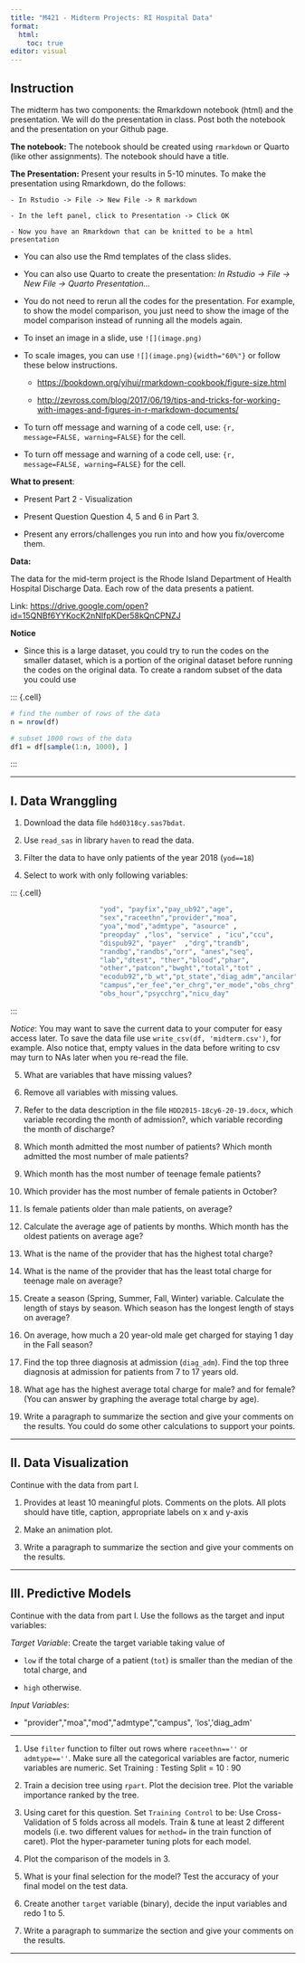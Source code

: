 ```yaml
---
title: "M421 - Midterm Projects: RI Hospital Data"
format: 
  html:
    toc: true
editor: visual
---
```



## Instruction

The midterm has two components: the Rmarkdown notebook (html) and the presentation. We will do the presentation in class. Post both the notebook and the presentation on your Github page.

**The notebook:** The notebook should be created using `rmarkdown` or Quarto (like other assignments). The notebook should have a title.

**The Presentation:** Present your results in 5-10 minutes. To make the presentation using Rmarkdown, do the follows:

```         
- In Rstudio -> File -> New File -> R markdown

- In the left panel, click to Presentation -> Click OK

- Now you have an Rmarkdown that can be knitted to be a html presentation 
```

-   You can also use the Rmd templates of the class slides.

-   You can also use Quarto to create the presentation: *In Rstudio -\> File -\> New File -\> Quarto Presentation...*

-   You do not need to rerun all the codes for the presentation. For example, to show the model comparison, you just need to show the image of the model comparison instead of running all the models again.

-   To inset an image in a slide, use `![](image.png)`

-   To scale images, you can use `![](image.png){width="60%"}` or follow these below instructions.

    -   https://bookdown.org/yihui/rmarkdown-cookbook/figure-size.html

    -   http://zevross.com/blog/2017/06/19/tips-and-tricks-for-working-with-images-and-figures-in-r-markdown-documents/

-   To turn off message and warning of a code cell, use: `{r, message=FALSE, warning=FALSE}` for the cell.

-   To turn off message and warning of a code cell, use: `{r, message=FALSE, warning=FALSE}` for the cell.

**What to present**:

-   Present Part 2 - Visualization

-   Present Question Question 4, 5 and 6 in Part 3.

-   Present any errors/challenges you run into and how you fix/overcome them.

**Data:**

The data for the mid-term project is the Rhode Island Department of Health Hospital Discharge Data. Each row of the data presents a patient.

Link: https://drive.google.com/open?id=15QNBf6YYKocK2nNIfpKDer58kQnCPNZJ

**Notice**

-   Since this is a large dataset, you could try to run the codes on the smaller dataset, which is a portion of the original dataset before running the codes on the original data. To create a random subset of the data you could use


::: {.cell}

```{.r .cell-code}
# find the number of rows of the data
n = nrow(df)

# subset 1000 rows of the data
df1 = df[sample(1:n, 1000), ]
```
:::


------------------------------------------------------------------------

## I. Data Wranggling

1.  Download the data file `hdd0318cy.sas7bdat`.

2.  Use `read_sas` in library `haven` to read the data.

3.  Filter the data to have only patients of the year 2018 (`yod==18`)

4.  Select to work with only following variables:


::: {.cell}

```{.r .cell-code}
                      "yod", "payfix","pay_ub92","age",  
                      "sex","raceethn","provider","moa", 
                      "yoa","mod","admtype", "asource" , 
                      "preopday" ,"los", "service" , "icu","ccu",    
                      "dispub92", "payer"  ,"drg","trandb", 
                      "randbg","randbs","orr", "anes","seq",   
                      "lab","dtest", "ther","blood","phar", 
                      "other","patcon","bwght","total","tot" ,  
                      "ecodub92","b_wt","pt_state","diag_adm","ancilar" ,
                      "campus","er_fee","er_chrg","er_mode","obs_chrg",
                      "obs_hour","psycchrg","nicu_day"
```
:::


*Notice*: You may want to save the current data to your computer for easy access later. To save the data file use `write_csv(df, 'midterm.csv')`, for example. Also notice that, empty values in the data before writing to csv may turn to NAs later when you re-read the file.

5.  What are variables that have missing values?

6.  Remove all variables with missing values.

7.  Refer to the data description in the file `HDD2015-18cy6-20-19.docx`, which variable recording the month of admission?, which variable recording the month of discharge?

8.  Which month admitted the most number of patients? Which month admitted the most number of male patients?

9.  Which month has the most number of teenage female patients?

10. Which provider has the most number of female patients in October?

11. Is female patients older than male patients, on average?

12. Calculate the average age of patients by months. Which month has the oldest patients on average age?

13. What is the name of the provider that has the highest total charge?

14. What is the name of the provider that has the least total charge for teenage male on average?

15. Create a season (Spring, Summer, Fall, Winter) variable. Calculate the length of stays by season. Which season has the longest length of stays on average?

16. On average, how much a 20 year-old male get charged for staying 1 day in the Fall season?

17. Find the top three diagnosis at admission (`diag_adm`).  Find the top three diagnosis at admission for patients from 7 to 17 years old.

18. What age has the highest average total charge for male? and for female? (You can answer by graphing the average total charge by age).

19. Write a paragraph to summarize the section and give your comments on the results. You could do some other calculations to support your points. 

------------------------------------------------------------------------

## II. Data Visualization

Continue with the data from part I.

1.  Provides at least 10 meaningful plots. Comments on the plots. All plots should have title, caption, appropriate labels on x and y-axis

2.  Make an animation plot.

3.  Write a paragraph to summarize the section and give your comments on the results.

------------------------------------------------------------------------

## III. Predictive Models

Continue with the data from part I. Use the follows as the target and input variables:

*Target Variable*: Create the target variable taking value of

-   `low` if the total charge of a patient (`tot`) is smaller than the median of the total charge, and

-   `high` otherwise.

*Input Variables*:

-   "provider","moa","mod","admtype","campus", 'los','diag_adm'

------------------------------------------------------------------------

1.  Use `filter` function to filter out rows where `raceethn==''` or `admtype==''`. Make sure all the categorical variables are factor, numeric variables are numeric. Set Training : Testing Split = 10 : 90

2.  Train a decision tree using `rpart`. Plot the decision tree. Plot the variable importance ranked by the tree.

3.  Using caret for this question. Set `Training Control` to be: Use Cross-Validation of 5 folds across all models. Train & tune at least 2 different models (i.e. two different values for `method=` in the train function of caret). Plot the hyper-parameter tuning plots for each model.

4.  Plot the comparison of the models in 3.

5.  What is your final selection for the model? Test the accuracy of your final model on the test data.

6.  Create another `target` variable (binary), decide the input variables and redo 1 to 5.

7.  Write a paragraph to summarize the section and give your comments on the results.

------------------------------------------------------------------------

